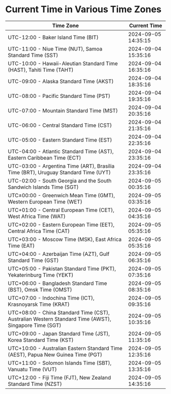 # Current Time in Various Time Zones

| Time Zone | Current Time |
|-----------|--------------|
| UTC-12:00 - Baker Island Time (BIT) | 2024-09-05 14:35:15 |
| UTC-11:00 - Niue Time (NUT), Samoa Standard Time (SST) | 2024-09-04 15:35:16 |
| UTC-10:00 - Hawaii-Aleutian Standard Time (HAST), Tahiti Time (TAHT) | 2024-09-04 16:35:16 |
| UTC-09:00 - Alaska Standard Time (AKST) | 2024-09-04 18:35:16 |
| UTC-08:00 - Pacific Standard Time (PST) | 2024-09-04 19:35:16 |
| UTC-07:00 - Mountain Standard Time (MST) | 2024-09-04 20:35:16 |
| UTC-06:00 - Central Standard Time (CST) | 2024-09-04 21:35:16 |
| UTC-05:00 - Eastern Standard Time (EST) | 2024-09-04 22:35:16 |
| UTC-04:00 - Atlantic Standard Time (AST), Eastern Caribbean Time (ECT) | 2024-09-04 23:35:16 |
| UTC-03:00 - Argentina Time (ART), Brasília Time (BRT), Uruguay Standard Time (UYT) | 2024-09-04 23:35:16 |
| UTC-02:00 - South Georgia and the South Sandwich Islands Time (SGT) | 2024-09-05 00:35:16 |
| UTC±00:00 - Greenwich Mean Time (GMT), Western European Time (WET) | 2024-09-05 03:35:16 |
| UTC+01:00 - Central European Time (CET), West Africa Time (WAT) | 2024-09-05 04:35:16 |
| UTC+02:00 - Eastern European Time (EET), Central Africa Time (CAT) | 2024-09-05 05:35:16 |
| UTC+03:00 - Moscow Time (MSK), East Africa Time (EAT) | 2024-09-05 05:35:16 |
| UTC+04:00 - Azerbaijan Time (AZT), Gulf Standard Time (GST) | 2024-09-05 06:35:16 |
| UTC+05:00 - Pakistan Standard Time (PKT), Yekaterinburg Time (YEKT) | 2024-09-05 07:35:16 |
| UTC+06:00 - Bangladesh Standard Time (BST), Omsk Time (OMST) | 2024-09-05 08:35:16 |
| UTC+07:00 - Indochina Time (ICT), Krasnoyarsk Time (KRAT) | 2024-09-05 09:35:16 |
| UTC+08:00 - China Standard Time (CST), Australian Western Standard Time (AWST), Singapore Time (SGT) | 2024-09-05 10:35:16 |
| UTC+09:00 - Japan Standard Time (JST), Korea Standard Time (KST) | 2024-09-05 11:35:16 |
| UTC+10:00 - Australian Eastern Standard Time (AEST), Papua New Guinea Time (PGT) | 2024-09-05 12:35:16 |
| UTC+11:00 - Solomon Islands Time (SBT), Vanuatu Time (VUT) | 2024-09-05 13:35:16 |
| UTC+12:00 - Fiji Time (FJT), New Zealand Standard Time (NZST) | 2024-09-05 14:35:16 |
